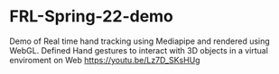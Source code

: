 # FRL-Spring-22-demo

Demo of Real time hand tracking using Mediapipe and rendered using WebGL. Defined Hand gestures to interact with 3D objects in a virtual enviroment on Web
https://youtu.be/Lz7D_SKsHUg

